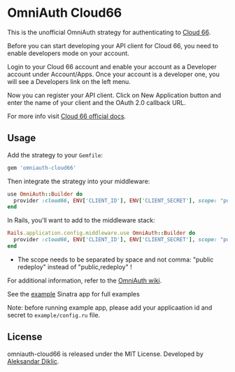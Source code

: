 # OmniAuth Cloud66

This is the unofficial OmniAuth strategy for authenticating to [Cloud 66](https://www.cloud66.com).

Before you can start developing your API client for Cloud 66, you need to enable developers mode on your account.

Login to your Cloud 66 account and enable your account as a Developer account under Account/Apps.
Once your account is a developer one, you will see a Developers link on the left menu.

Now you can register your API client. Click on New Application button and enter the name of your client and the OAuth 2.0 callback URL.

For more info visit [Cloud 66 official docs](https://www.cloud66.com/help).

## Usage

Add the strategy to your `Gemfile`:

```ruby
gem 'omniauth-cloud66'
```

Then integrate the strategy into your middleware:

```ruby
use OmniAuth::Builder do
  provider :cloud66, ENV['CLIENT_ID'], ENV['CLIENT_SECRET'], scope: "public redeploy"
end
```

In Rails, you'll want to add to the middleware stack:

```ruby
Rails.application.config.middleware.use OmniAuth::Builder do
  provider :cloud66, ENV['CLIENT_ID'], ENV['CLIENT_SECRET'], scope: "public redeploy"
end
```

- The scope needs to be separated by space and not comma: "public redeploy" instead of "public,redeploy" !


For additional information, refer to the [OmniAuth wiki](https://github.com/intridea/omniauth/wiki).

See the [example](https://github.com/rastasheep/omniauth-cloud66/blob/master/example/config.ru) Sinatra app for full examples

Note: before running example app, please add your applicaation id and secret to ` example/config.ru ` file.

## License

omniauth-cloud66 is released under the MIT License.
Developed by [Aleksandar Diklic](https://github.com/rastasheep).
